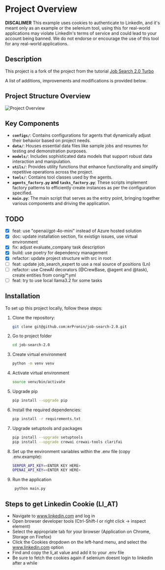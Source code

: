 # Project Overview

**DISCALIMER** This example uses cookies to authenticate to LinkedIn, and it's meant only as an example or the selenium tool, using this for real-world applications may violate LinkedIn's terms of service and could lead to your account being banned. We do not endorse or encourage the use of this tool for any real-world applications.

## Description

This project is a fork of the project from the tutorial [Job Search 2.0 Turbo](https://medium.com/towards-data-science/job-search-2-0-turbo-579e1bdb5177)

A list of additions, improvements and modifications is provided below.

## Project Structure Overview

![Project Overview](./files/overview.png)

## Key Components

- **`configs/`**: Contains configurations for agents that dynamically adjust their behavior based on project needs.
- **`data/`**: Houses essential data files like sample jobs and resumes for testing and demonstration purposes.
- **`models/`**: Includes sophisticated data models that support robust data interaction and manipulation.
- **`utils/`**: Provides utility functions that enhance functionality and simplify repetitive operations across the project.
- **`tools/`**: Contains tool classes used by the agents.
- **`agents_factory.py` and `tasks_factory.py`**: These scripts implement factory patterns to efficiently create instances as per the configuration specified.
- **`main.py`**: The main script that serves as the entry point, bringing together various components and driving the application.

## TODO
- [x] feat: use "openai/gpt-4o-mini" instead of Azure hosted solution
- [x] doc: update installation section, fix existign issues, use virtual environment
- [x] fix: adjust evaluate_company task description
- [x] build: use poetry for dependency management
- [x] refactor: update project structure with src in root
- [ ] feat: update job_search_expert to use a real source of positions (Ln)
- [ ] refactor: use CrewAI decorators (@CrewBase, @agent and @task), create entities from conig/*.yml
- [ ] feat: try to use local llama3.2 for some tasks

## Installation

To set up this project locally, follow these steps:

1. Clone the repository:
   ```bash
   git clone git@github.com:mrPronin/job-search-2.0.git
   ```

2. Go to project folder
   ```bash
   cd job-search-2.0
   ```

3. Create virtual environment
   ```bash
   python -m venv venv
   ```

4. Activate virtual environment
   ```bash
   source venv/bin/activate
   ```

5. Upgrade pip
   ```bash
   pip install --upgrade pip
   ```

6. Install the required dependencies:
   ```bash
   pip install -r requirements.txt
   ```

7. Upgrade setuptools and packages
   ```bash
   pip install --upgrade setuptools
   pip install --upgrade crewai crewai-tools clarifai
   ```

8. Set up the environment variables within the .env file (copy .env.example):
   ```bash
   SERPER_API_KEY=<ENTER KEY HERE>
   OPENAI_API_KEY=<ENTER KEY HERE>
   ```

9. Run the application
   ```bash
    python main.py
    ```

## Steps to get Linkedin Cookie (LI_AT)
- Navigate to www.linkedin.com and log in
- Open browser developer tools (Ctrl-Shift-I or right click -> inspect element)
- Select the appropriate tab for your browser (Application on Chrome, Storage on Firefox)
- Click the Cookies dropdown on the left-hand menu, and select the www.linkedin.com option
- Find and copy the li_at value and add it to your .env file
- Be sure to fetch the cookies again if selenium doesnt login to linkedin after a while
